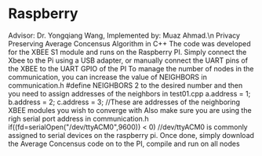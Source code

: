 # Raspberry
Advisor: Dr. Yongqiang Wang, 
Implemented by: Muaz Ahmad.\n
Privacy Preserving Average Concensus Algorithm in C++ 
The code was developed for the XBEE S1 module and runs on the Raspberry PI.
Simply connect the Xbee to the Pi using a USB adapter, or manually connect the UART pins of the XBEE to the UART GPIO of the PI
To manage the number of nodes in the communication, you can increase the value of NEIGHBORS in communication.h #define NEIGHBORS 2 to the desired number and then you need to assign addresses of the neighbors in test01.cpp 
a.address = 1;
b.address = 2;
c.address = 3; //These are addresses of the neighboring XBEE modules you wish to converge with
Also make sure you are using the righ serial port address in communication.h 
if((fd=serialOpen("/dev/ttyACM0",9600)) < 0) //dev/ttyACM0 is commonly assigned to serial devices on the raspberry pi.
Once done, simply download the Average Concensus code on to the PI, compile and run on all nodes
